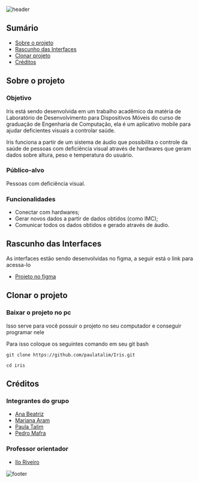 ![header](https://capsule-render.vercel.app/api?type=waving&color=A000FF&fontColor=ffffff&height=220&section=header&text=Iris&fontSize=50&animation=fadeIn&fontAlignY=38&desc=Aplicativo%20de%20Saúde%20para%20Deficientes%20Visuais&descAlignY=55)

## Sumário

- [Sobre o projeto](#sobre-o-projeto)
- [Rascunho das Interfaces](#rascunho-das-interfaces)
- [Clonar projeto](#clonar-o-projeto)
- [Créditos](#créditos)

## Sobre o projeto

### Objetivo

Iris está sendo desenvolvida em um trabalho acadêmico da matéria de Laboratório de Desenvolvimento para Dispositivos Móveis do curso de graduação de Engenharia de Computação, ela é um aplicativo mobile para ajudar deficientes visuais a controlar saúde.

Iris funciona a partir de um sistema de áudio que possibilita o controle da saúde de pessoas com deficiência visual através de hardwares que geram dados sobre altura, peso e temperatura do usuário.

### Público-alvo

Pessoas com deficiência visual.

### Funcionalidades

- Conectar com hardwares;
- Gerar novos dados a partir de dados obtidos (como IMC);
- Comunicar todos os dados obtidos e gerado através de áudio.

## Rascunho das Interfaces

As interfaces estão sendo desenvolvidas no figma, a seguir está o link para acessa-lo

- [Projeto no figma](https://www.figma.com/file/QOylwkU2tY26jnc1m1FKEZ/LDDM_app?type=design&node-id=0%3A1&mode=design&t=tBReYkEVQZiF4Mb0-1)

## Clonar o projeto

### Baixar o projeto no pc

Isso serve para você possuir o projeto no seu computador e conseguir programar nele

Para isso coloque os seguintes comando em seu git bash

```
git clone https://github.com/paulatalim/Iris.git
```
```
cd iris
```

## Créditos

### Integrantes do grupo

- [Ana Beatriz](https://github.com/Ana-Bea-S)
- [Mariana Aram](https://www.linkedin.com/in/mariana-aram-silva-a766b623b/)
- [Paula Talim](https://www.linkedin.com/in/paulatalim/)
- [Pedro Mafra](https://www.linkedin.com/in/pedro-mafra-vas/)

### Professor orientador

- [Ilo Riveiro](https://www.linkedin.com/in/ilorivero/)

![footer](https://capsule-render.vercel.app/api?type=waving&color=A000FF&height=200&section=footer)